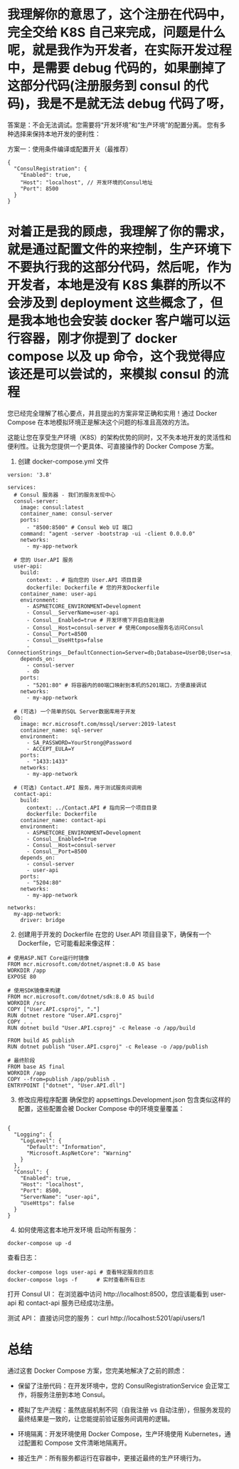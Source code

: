 # 我理解你的意思了，这个注册在代码中，完全交给 K8S 自己来完成，问题是什么呢，就是我作为开发者，在实际开发过程中，是需要 debug 代码的，如果删掉了这部分代码(注册服务到 consul 的代码)，我是不是就无法 debug 代码了呀，

答案是：不会无法调试。您需要将“开发环境”和“生产环境”的配置分离。
您有多种选择来保持本地开发的便利性：

方案一：使用条件编译或配置开关（最推荐）

```
{
  "ConsulRegistration": {
    "Enabled": true,
    "Host": "localhost", // 开发环境的Consul地址
    "Port": 8500
  }
}
```

# 对着正是我的顾虑，我理解了你的需求，就是通过配置文件的来控制，生产环境下不要执行我的这部分代码，然后呢，作为开发者，本地是没有 K8S 集群的所以不会涉及到 deployment 这些概念了，但是我本地也会安装 docker 客户端可以运行容器，刚才你提到了 docker compose 以及 up 命令，这个我觉得应该还是可以尝试的，来模拟 consul 的流程

您已经完全理解了核心要点，并且提出的方案非常正确和实用！通过 Docker Compose 在本地模拟环境正是解决这个问题的标准且高效的方法。

这能让您在享受生产环境（K8S）的架构优势的同时，又不失本地开发的灵活性和便利性。让我为您提供一个更具体、可直接操作的 Docker Compose 方案。

1. 创建 docker-compose.yml 文件

```
version: '3.8'

services:
  # Consul 服务器 - 我们的服务发现中心
  consul-server:
    image: consul:latest
    container_name: consul-server
    ports:
      - "8500:8500" # Consul Web UI 端口
    command: "agent -server -bootstrap -ui -client 0.0.0.0"
    networks:
      - my-app-network

  # 您的 User.API 服务
  user-api:
    build:
      context: . # 指向您的 User.API 项目目录
      dockerfile: Dockerfile # 您的开发Dockerfile
    container_name: user-api
    environment:
      - ASPNETCORE_ENVIRONMENT=Development
      - Consul__ServerName=user-api
      - Consul__Enabled=true # 开发环境下开启自我注册
      - Consul__Host=consul-server # 使用Compose服务名访问Consul
      - Consul__Port=8500
      - Consul__UseHttps=false
      - ConnectionStrings__DefaultConnection=Server=db;Database=UserDB;User=sa;Password=YourStrong@Password;
    depends_on:
      - consul-server
      - db
    ports:
      - "5201:80" # 将容器内的80端口映射到本机的5201端口，方便直接调试
    networks:
      - my-app-network

  # (可选) 一个简单的SQL Server数据库用于开发
  db:
    image: mcr.microsoft.com/mssql/server:2019-latest
    container_name: sql-server
    environment:
      - SA_PASSWORD=YourStrong@Password
      - ACCEPT_EULA=Y
    ports:
      - "1433:1433"
    networks:
      - my-app-network

  # (可选) Contact.API 服务，用于测试服务间调用
  contact-api:
    build:
      context: ../Contact.API # 指向另一个项目目录
      dockerfile: Dockerfile
    container_name: contact-api
    environment:
      - ASPNETCORE_ENVIRONMENT=Development
      - Consul__Enabled=true
      - Consul__Host=consul-server
      - Consul__Port=8500
    depends_on:
      - consul-server
      - user-api
    ports:
      - "5204:80"
    networks:
      - my-app-network

networks:
  my-app-network:
    driver: bridge
```

2. 创建用于开发的 Dockerfile
   在您的 User.API 项目目录下，确保有一个 Dockerfile，它可能看起来像这样：

```
# 使用ASP.NET Core运行时镜像
FROM mcr.microsoft.com/dotnet/aspnet:8.0 AS base
WORKDIR /app
EXPOSE 80

# 使用SDK镜像来构建
FROM mcr.microsoft.com/dotnet/sdk:8.0 AS build
WORKDIR /src
COPY ["User.API.csproj", "."]
RUN dotnet restore "User.API.csproj"
COPY . .
RUN dotnet build "User.API.csproj" -c Release -o /app/build

FROM build AS publish
RUN dotnet publish "User.API.csproj" -c Release -o /app/publish

# 最终阶段
FROM base AS final
WORKDIR /app
COPY --from=publish /app/publish .
ENTRYPOINT ["dotnet", "User.API.dll"]
```

3. 修改应用程序配置
   确保您的 appsettings.Development.json 包含类似这样的配置，这些配置会被 Docker Compose 中的环境变量覆盖：

```

{
  "Logging": {
    "LogLevel": {
      "Default": "Information",
      "Microsoft.AspNetCore": "Warning"
    }
  },
  "Consul": {
    "Enabled": true,
    "Host": "localhost",
    "Port": 8500,
    "ServerName": "user-api",
    "UseHttps": false
  }
}
```

4. 如何使用这套本地开发环境
   启动所有服务：

```
docker-compose up -d
```

查看日志：

```
docker-compose logs user-api # 查看特定服务的日志
docker-compose logs -f      # 实时查看所有日志
```

打开 Consul UI：
在浏览器中访问 http://localhost:8500，您应该能看到 user-api 和 contact-api 服务已经成功注册。

测试 API：
直接访问您的服务：
curl http://localhost:5201/api/users/1

# 总结

通过这套 Docker Compose 方案，您完美地解决了之前的顾虑：

- 保留了注册代码：在开发环境中，您的 ConsulRegistrationService 会正常工作，将服务注册到本地 Consul。

- 模拟了生产流程：虽然底层机制不同（自我注册 vs 自动注册），但服务发现的最终结果是一致的，让您能提前验证服务间调用的逻辑。

- 环境隔离：开发环境使用 Docker Compose，生产环境使用 Kubernetes，通过配置和 Compose 文件清晰地隔离开。

- 接近生产：所有服务都运行在容器中，更接近最终的生产环境行为。
